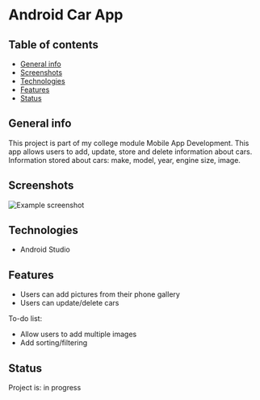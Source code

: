 # Android Car App

## Table of contents
* [General info](#general-info)
* [Screenshots](#screenshots)
* [Technologies](#technologies)
* [Features](#features)
* [Status](#status)

## General info
This project is part of my college module Mobile App Development. This app allows users to add, update, store and delete information about cars. Information stored about cars: make, model, year, engine size, image.

## Screenshots
![Example screenshot](./img/screenshot.png)

## Technologies
* Android Studio

## Features
* Users can add pictures from their phone gallery
* Users can update/delete cars

To-do list:
* Allow users to add multiple images
* Add sorting/filtering

## Status
Project is: in progress




